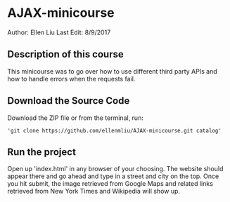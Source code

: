# AJAX-minicourse
Author: Ellen Liu
Last Edit: 8/9/2017

## Description of this course
This minicourse was to go over how to use different third party APIs and how to handle errors when the requests fail.

## Download the Source Code
Download the ZIP file or from the terminal, run:

    'git clone https://github.com/ellenmliu/AJAX-minicourse.git catalog'


## Run the project
Open up 'index.html' in any browser of your choosing. The website should appear there and go ahead and type in a street and city on the top. Once you hit submit, the image retrieved from Google Maps and related links retrieved from New York Times and Wikipedia will show up.
